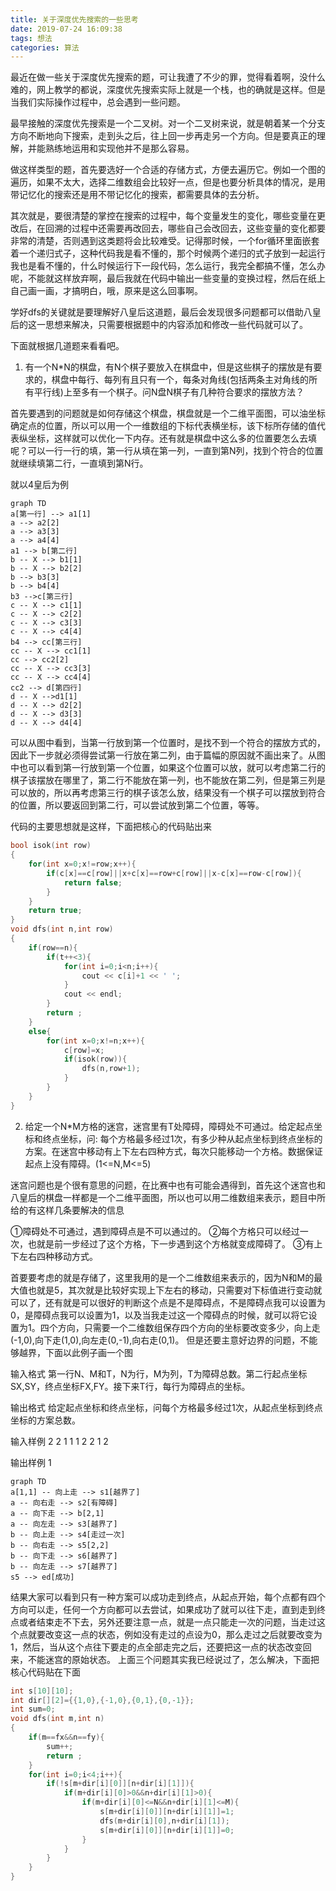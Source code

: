 ```yaml
---
title: 关于深度优先搜索的一些思考
date: 2019-07-24 16:09:38
tags: 想法
categories: 算法
---
```

最近在做一些关于深度优先搜索的题，可让我遭了不少的罪，觉得看着啊，没什么难的，网上教学的都说，深度优先搜索实际上就是一个栈，也的确就是这样。但是当我们实际操作过程中，总会遇到一些问题。<!--more-->

最早接触的深度优先搜索是一个二叉树。对一个二叉树来说，就是朝着某一个分支方向不断地向下搜索，走到头之后，往上回一步再走另一个方向。但是要真正的理解，并能熟练地运用和实现他并不是那么容易。

做这样类型的题，首先要选好一个合适的存储方式，方便去遍历它。例如一个图的遍历，如果不太大，选择二维数组会比较好一点，但是也要分析具体的情况，是用带记忆化的搜索还是用不带记忆化的搜索，都需要具体的去分析。

其次就是，要很清楚的掌控在搜索的过程中，每个变量发生的变化，哪些变量在更改后，在回溯的过程中还需要再改回去，哪些自己会改回去，这些变量的变化都要非常的清楚，否则遇到这类题将会比较难受。记得那时候，一个for循环里面嵌套着一个递归式子，这种代码我是看不懂的，那个时候两个递归的式子放到一起运行我也是看不懂的，什么时候运行下一段代码，怎么运行，我完全都搞不懂，怎么办呢，不能就这样放弃啊，最后我就在代码中输出一些变量的变换过程，然后在纸上自己画一画，才搞明白，哦，原来是这么回事啊。

学好dfs的关键就是要理解好八皇后这道题，最后会发现很多问题都可以借助八皇后的这一思想来解决，只需要根据题中的内容添加和修改一些代码就可以了。

下面就根据几道题来看看吧。

1. 有一个N*N的棋盘，有N个棋子要放入在棋盘中，但是这些棋子的摆放是有要求的，棋盘中每行、每列有且只有一个，每条对角线(包括两条主对角线的所有平行线)上至多有一个棋子。问N盘N棋子有几种符合要求的摆放方法？

首先要遇到的问题就是如何存储这个棋盘，棋盘就是一个二维平面图，可以油坐标确定点的位置，所以可以用一个一维数组的下标代表横坐标，该下标所存储的值代表纵坐标，这样就可以优化一下内存。还有就是棋盘中这么多的位置要怎么去填呢？可以一行一行的填，第一行从填在第一列，一直到第N列，找到个符合的位置就继续填第二行，一直填到第N行。

就以4皇后为例

```mermaid
graph TD
a[第一行] --> a1[1]
a --> a2[2]
a --> a3[3]
a --> a4[4]
a1 --> b[第二行]
b -- X --> b1[1]
b -- X --> b2[2]
b --> b3[3]
b --> b4[4]
b3 -->c[第三行]
c -- X --> c1[1]
c -- X --> c2[2]
c -- X --> c3[3]
c -- X --> c4[4]
b4 --> cc[第三行]
cc -- X --> cc1[1]
cc --> cc2[2]
cc -- X --> cc3[3]
cc -- X --> cc4[4]
cc2 --> d[第四行]
d -- X -->d1[1]
d -- X --> d2[2]
d -- X --> d3[3]
d -- X --> d4[4]
```

可以从图中看到，当第一行放到第一个位置时，是找不到一个符合的摆放方式的，因此下一步就必须得尝试第一行放在第二列，由于篇幅的原因就不画出来了。从图中也可以看到第一行放到第一个位置，如果这个位置可以放，就可以考虑第二行的棋子该摆放在哪里了，第二行不能放在第一列，也不能放在第二列，但是第三列是可以放的，所以再考虑第三行的棋子该怎么放，结果没有一个棋子可以摆放到符合的位置，所以要返回到第二行，可以尝试放到第二个位置，等等。

代码的主要思想就是这样，下面把核心的代码贴出来

```c++
bool isok(int row)
{
    for(int x=0;x!=row;x++){
        if(c[x]==c[row]||x+c[x]==row+c[row]||x-c[x]==row-c[row]){
            return false;
        }
    }
    return true;
}
void dfs(int n,int row)
{
    if(row==n){
        if(t++<3){
            for(int i=0;i<n;i++){
                cout << c[i]+1 << ' ';
            }
            cout << endl;
        }
        return ;
    }
    else{
        for(int x=0;x!=n;x++){
            c[row]=x;
            if(isok(row)){
                dfs(n,row+1);
            }
        }
    }
}
```

2. 给定一个N*M方格的迷宫，迷宫里有T处障碍，障碍处不可通过。给定起点坐标和终点坐标，问: 每个方格最多经过1次，有多少种从起点坐标到终点坐标的方案。在迷宫中移动有上下左右四种方式，每次只能移动一个方格。数据保证起点上没有障碍。(1<=N,M<=5)

迷宫问题也是个很有意思的问题，在比赛中也有可能会遇得到，首先这个迷宫也和八皇后的棋盘一样都是一个二维平面图，所以也可以用二维数组来表示，题目中所给的有这样几条要解决的信息

①障碍处不可通过，遇到障碍点是不可以通过的。
②每个方格只可以经过一次，也就是前一步经过了这个方格，下一步遇到这个方格就变成障碍了。
③有上下左右四种移动方式。

首要要考虑的就是存储了，这里我用的是一个二维数组来表示的，因为N和M的最大值也就是5，其次就是比较好实现上下左右的移动，只需要对下标值进行变动就可以了，还有就是可以很好的判断这个点是不是障碍点，不是障碍点我可以设置为0，是障碍点我可以设置为1，以及当我走过这一个障碍点的时候，就可以将它设置为1。四个方向，只需要一个二维数组保存四个方向的坐标要改变多少，向上走(-1,0),向下走(1,0),向左走(0,-1),向右走(0,1)。
但是还要主意好边界的问题，不能够越界，下面以此例子画一个图

输入格式
第一行N、M和T，N为行，M为列，T为障碍总数。第二行起点坐标SX,SY，终点坐标FX,FY。接下来T行，每行为障碍点的坐标。

输出格式
给定起点坐标和终点坐标，问每个方格最多经过1次，从起点坐标到终点坐标的方案总数。

输入样例
2 2 1
1 1 2 2
1 2

输出样例
1

```mermaid
graph TD
a[1,1] -- 向上走 --> s1[越界了]
a -- 向右走 --> s2[有障碍]
a -- 向下走 --> b[2,1]
a -- 向左走 --> s3[越界了]
b -- 向上走 --> s4[走过一次]
b -- 向右走 --> s5[2,2]
b -- 向下走 --> s6[越界了]
b -- 向左走 --> s7[越界了]
s5 --> ed[成功]
```

结果大家可以看到只有一种方案可以成功走到终点，从起点开始，每个点都有四个方向可以走，任何一个方向都可以去尝试，如果成功了就可以往下走，直到走到终点或者结束走不下去，另外还要注意一点，就是一点只能走一次的问题，当走过这个点就要改变这一点的状态，例如没有走过的点设为0，那么走过之后就要改变为1，然后，当从这个点往下要走的点全部走完之后，还要把这一点的状态改变回来，不能迷宫的原始状态。
上面三个问题其实我已经说过了，怎么解决，下面把核心代码贴在下面

```c++
int s[10][10];
int dir[][2]={{1,0},{-1,0},{0,1},{0,-1}};
int sum=0;
void dfs(int m,int n)
{
    if(m==fx&&n==fy){
        sum++;
        return ;
    }
    for(int i=0;i<4;i++){
        if(!s[m+dir[i][0]][n+dir[i][1]]){
            if(m+dir[i][0]>0&&n+dir[i][1]>0){
                if(m+dir[i][0]<=N&&n+dir[i][1]<=M){
                    s[m+dir[i][0]][n+dir[i][1]]=1;
                    dfs(m+dir[i][0],n+dir[i][1]);
                    s[m+dir[i][0]][n+dir[i][1]]=0;
                }
            }
        }
    }
}
```

